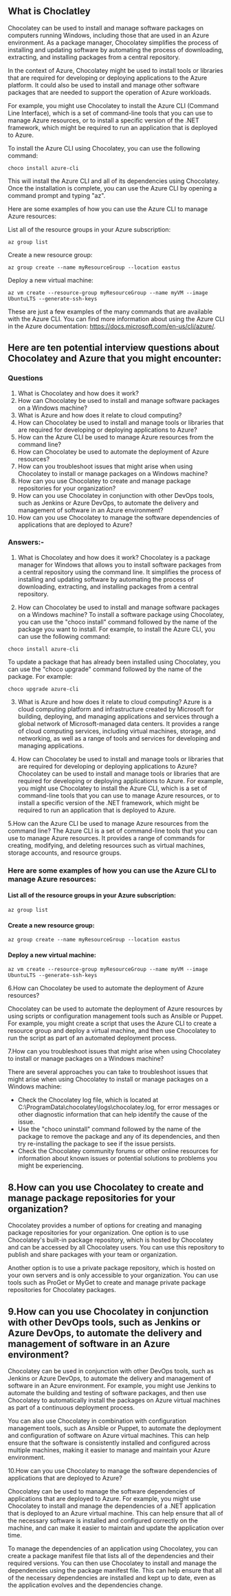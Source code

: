 
## What is Choclatley


Chocolatey can be used to install and manage software packages on computers running Windows, including those that are used in an Azure environment. As a package manager, Chocolatey simplifies the process of installing and updating software by automating the process of downloading, extracting, and installing packages from a central repository.

In the context of Azure, Chocolatey might be used to install tools or libraries that are required for developing or deploying applications to the Azure platform. It could also be used to install and manage other software packages that are needed to support the operation of Azure workloads.

For example, you might use Chocolatey to install the Azure CLI (Command Line Interface), which is a set of command-line tools that you can use to manage Azure resources, or to install a specific version of the .NET framework, which might be required to run an application that is deployed to Azure.

To install the Azure CLI using Chocolatey, you can use the following command:

``` 
choco install azure-cli
```
This will install the Azure CLI and all of its dependencies using Chocolatey. Once the installation is complete,
you can use the Azure CLI by opening a command prompt and typing "az".

Here are some examples of how you can use the Azure CLI to manage Azure resources:

List all of the resource groups in your Azure subscription:
``` 
az group list
```
Create a new resource group:
``` 
az group create --name myResourceGroup --location eastus
```
Deploy a new virtual machine:
```
az vm create --resource-group myResourceGroup --name myVM --image UbuntuLTS --generate-ssh-keys
```
These are just a few examples of the many commands that are available with the Azure CLI. You can find more information about using the Azure CLI in the Azure documentation: https://docs.microsoft.com/en-us/cli/azure/.

## Here are ten potential interview questions about Chocolatey and Azure that you might encounter:
### Questions

1. What is Chocolatey and how does it work?
2. How can Chocolatey be used to install and manage software packages on a Windows machine?
3. What is Azure and how does it relate to cloud computing?
4. How can Chocolatey be used to install and manage tools or libraries that are required for developing or deploying applications to Azure?
5. How can the Azure CLI be used to manage Azure resources from the command line?
6. How can Chocolatey be used to automate the deployment of Azure resources?
7. How can you troubleshoot issues that might arise when using Chocolatey to install or manage packages on a Windows machine?
8. How can you use Chocolatey to create and manage package repositories for your organization?
9. How can you use Chocolatey in conjunction with other DevOps tools, such as Jenkins or Azure DevOps, to automate the delivery and management of software in an Azure environment?
10. How can you use Chocolatey to manage the software dependencies of applications that are deployed to Azure?

### Answers:-

1. What is Chocolatey and how does it work?
Chocolatey is a package manager for Windows that allows you to install software packages from a central repository using the command line. It simplifies the process of installing and updating software by automating the process of downloading, extracting, and installing packages from a central repository.

2. How can Chocolatey be used to install and manage software packages on a Windows machine?
To install a software package using Chocolatey, you can use the "choco install" command followed by the name of the package you want to install. For example, to install the Azure CLI, you can use the following command:

```
choco install azure-cli
```
To update a package that has already been installed using Chocolatey, you can use the "choco upgrade" command followed by the name of the package. For example:

```
choco upgrade azure-cli
```

3. What is Azure and how does it relate to cloud computing?
Azure is a cloud computing platform and infrastructure created by Microsoft for building, deploying, and managing applications and services through a global network of Microsoft-managed data centers. It provides a range of cloud computing services, including virtual machines, storage, and networking, as well as a range of tools and services for developing and managing applications.

4. How can Chocolatey be used to install and manage tools or libraries that are required for developing or deploying applications to Azure?
Chocolatey can be used to install and manage tools or libraries that are required for developing or deploying applications to Azure. For example, you might use Chocolatey to install the Azure CLI, which is a set of command-line tools that you can use to manage Azure resources, or to install a specific version of the .NET framework, which might be required to run an application that is deployed to Azure.

5.How can the Azure CLI be used to manage Azure resources from the command line?
The Azure CLI is a set of command-line tools that you can use to manage Azure resources. It provides a range of commands for creating, modifying, and deleting resources such as virtual machines, storage accounts, and resource groups.

### Here are some examples of how you can use the Azure CLI to manage Azure resources:

#### List all of the resource groups in your Azure subscription:
```cli
az group list
```
#### Create a new resource group:
```cli
az group create --name myResourceGroup --location eastus

```
#### Deploy a new virtual machine:
```cli
az vm create --resource-group myResourceGroup --name myVM --image UbuntuLTS --generate-ssh-keys
```

6.How can Chocolatey be used to automate the deployment of Azure resources?

Chocolatey can be used to automate the deployment of Azure resources by using scripts or configuration management tools such as Ansible or Puppet. For example, you might create a script that uses the Azure CLI to create a resource group and deploy a virtual machine, and then use Chocolatey to run the script as part of an automated deployment process.

7.How can you troubleshoot issues that might arise when using Chocolatey to install or manage packages on a Windows machine?

There are several approaches you can take to troubleshoot issues that might arise when using Chocolatey to install or manage packages on a Windows machine:

* Check the Chocolatey log file, which is located at C:\ProgramData\chocolatey\logs\chocolatey.log, for error messages or other diagnostic information that can help identify the cause of the issue.
* Use the "choco uninstall" command followed by the name of the package to remove the package and any of its dependencies, and then try re-installing the package to see if the issue persists.
* Check the Chocolatey community forums or other online resources for information about known issues or potential solutions to problems you might be experiencing.
       
## 8.How can you use Chocolatey to create and manage package repositories for your organization?

Chocolatey provides a number of options for creating and managing package repositories for your organization. One option is to use Chocolatey's built-in package repository, which is hosted by Chocolatey and can be accessed by all Chocolatey users. You can use this repository to publish and share packages with your team or organization.

Another option is to use a private package repository, which is hosted on your own servers and is only accessible to your organization. You can use tools such as ProGet or MyGet to create and manage private package repositories for Chocolatey packages.

## 9.How can you use Chocolatey in conjunction with other DevOps tools, such as Jenkins or Azure DevOps, to automate the delivery and management of software in an Azure environment?

Chocolatey can be used in conjunction with other DevOps tools, such as Jenkins or Azure DevOps, to automate the delivery and management of software in an Azure environment. For example, you might use Jenkins to automate the building and testing of software packages, and then use Chocolatey to automatically install the packages on Azure virtual machines as part of a continuous deployment process.

You can also use Chocolatey in combination with configuration management tools, such as Ansible or Puppet, to automate the deployment and configuration of software on Azure virtual machines. This can help ensure that the software is consistently installed and configured across multiple machines, making it easier to manage and maintain your Azure environment.

10.How can you use Chocolatey to manage the software dependencies of applications that are deployed to Azure?

Chocolatey can be used to manage the software dependencies of applications that are deployed to Azure. For example, you might use Chocolatey to install and manage the dependencies of a .NET application that is deployed to an Azure virtual machine. This can help ensure that all of the necessary software is installed and configured correctly on the machine, and can make it easier to maintain and update the application over time.

To manage the dependencies of an application using Chocolatey, you can create a package manifest file that lists all of the dependencies and their required versions. You can then use Chocolatey to install and manage the dependencies using the package manifest file. This can help ensure that all of the necessary dependencies are installed and kept up to date, even as the application evolves and the dependencies change.
